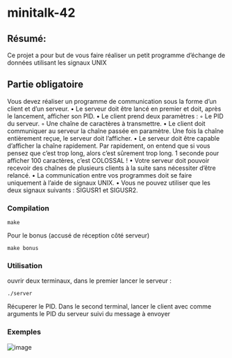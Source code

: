 # minitalk-42

## Résumé:
Ce projet a pour but de vous faire réaliser un petit programme d’échange de données
utilisant les signaux UNIX

## Partie obligatoire
Vous devez réaliser un programme de communication sous la forme d’un client et
d’un serveur.
• Le serveur doit être lancé en premier et doit, après le lancement, afficher son PID.
• Le client prend deux paramètres :
◦ Le PID du serveur.
◦ Une chaîne de caractères à transmettre.
• Le client doit communiquer au serveur la chaîne passée en paramètre.
Une fois la chaîne entièrement reçue, le serveur doit l’afficher.
• Le serveur doit être capable d’afficher la chaîne rapidement. Par rapidement, on
entend que si vous pensez que c’est trop long, alors c’est sûrement trop long.
1 seconde pour afficher 100 caractères, c’est COLOSSAL !
• Votre serveur doit pouvoir recevoir des chaînes de plusieurs clients à la suite sans
nécessiter d’être relancé.
• La communication entre vos programmes doit se faire uniquement à l’aide de
signaux UNIX.
• Vous ne pouvez utiliser que les deux signaux suivants : SIGUSR1 et SIGUSR2.

### Compilation

```
make
```
Pour le bonus (accusé de réception côté serveur)

```
make bonus
```

### Utilisation

ouvrir deux terminaux, dans le premier lancer le serveur :

```
./server
```
Récuperer le PID.
Dans le second terminal, lancer le client avec comme arguments le PID du serveur suivi du message à envoyer

### Exemples 

![image](https://user-images.githubusercontent.com/49345674/206918520-0df668e1-ed99-485c-846d-f8b21446c330.png)

